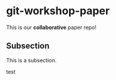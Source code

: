 # git-workshop-paper

This is our **collaborative** paper repo!

## Subsection

This is a subsection.

test
